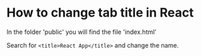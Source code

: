 # How to change tab title in React

In the folder 'public' you will find the file 'index.html'

Search for ```<title>React App</title>``` and change the name.

